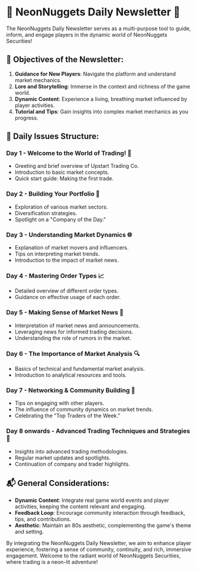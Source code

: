 # 🌴 NeonNuggets Daily Newsletter 🌴

The NeonNuggets Daily Newsletter serves as a multi-purpose tool to guide, inform, and engage players in the dynamic world of NeonNuggets Securities!

## 🌟 Objectives of the Newsletter:
1. **Guidance for New Players**: Navigate the platform and understand market mechanics.
2. **Lore and Storytelling**: Immerse in the context and richness of the game world.
3. **Dynamic Content**: Experience a living, breathing market influenced by player activities.
4. **Tutorial and Tips**: Gain insights into complex market mechanics as you progress.

## 📅 Daily Issues Structure:
### **Day 1 - Welcome to the World of Trading! 🎉**
   - Greeting and brief overview of Upstart Trading Co.
   - Introduction to basic market concepts.
   - Quick start guide: Making the first trade.

### **Day 2 - Building Your Portfolio 🏦**
   - Exploration of various market sectors.
   - Diversification strategies.
   - Spotlight on a "Company of the Day."

### **Day 3 - Understanding Market Dynamics 🌐**
   - Explanation of market movers and influencers.
   - Tips on interpreting market trends.
   - Introduction to the impact of market news.

### **Day 4 - Mastering Order Types 📈**
   - Detailed overview of different order types.
   - Guidance on effective usage of each order.

### **Day 5 - Making Sense of Market News 📰**
   - Interpretation of market news and announcements.
   - Leveraging news for informed trading decisions.
   - Understanding the role of rumors in the market.

### **Day 6 - The Importance of Market Analysis 🔍**
   - Basics of technical and fundamental market analysis.
   - Introduction to analytical resources and tools.

### **Day 7 - Networking & Community Building 🤝**
   - Tips on engaging with other players.
   - The influence of community dynamics on market trends.
   - Celebrating the "Top Traders of the Week."

### **Day 8 onwards - Advanced Trading Techniques and Strategies 🚀**
   - Insights into advanced trading methodologies.
   - Regular market updates and spotlights.
   - Continuation of company and trader highlights.

## 📬 General Considerations:
- **Dynamic Content**: Integrate real game world events and player activities, keeping the content relevant and engaging.
- **Feedback Loop**: Encourage community interaction through feedback, tips, and contributions.
- **Aesthetic**: Maintain an 80s aesthetic, complementing the game's theme and setting.

By integrating the NeonNuggets Daily Newsletter, we aim to enhance player experience, fostering a sense of community, continuity, and rich, immersive engagement. Welcome to the radiant world of NeonNuggets Securities, where trading is a neon-lit adventure!
